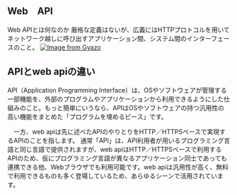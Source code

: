 ## Web　API
Web APIとは何なのか
厳格な定義はないが、広義にはHTTPプロトコルを用いてネットワーク越しに呼び出すアプリケーション間、システム間のインターフェースのこと。
[![Image from Gyazo](https://i.gyazo.com/845610ed9833c94086946891f1809679.png)](https://gyazo.com/845610ed9833c94086946891f1809679)

## APIとweb apiの違い
API（Application Programming Interface）は、OSやソフトウェアが管理する一部機能を、外部のプログラムやアプリケーションから利用できるようにした仕組みのこと。もっと簡単にいうなら、APIはOSやソフトウェアの持つ汎用性の高い機能をまとめた「プログラムを埋めるピース」です。

　一方、web apiは先に述べたAPIのやりとりをHTTP／HTTPSベースで実現するAPIのことを指します。
通常「API」は、API利用者が用いるプログラミング言語と同じ言語で提供されますが、web apiはHTTP／HTTPSベースで利用するAPIのため、仮にプログラミング言語が異なるアプリケーション同士であっても連携できる他、Webブラウザでも利用可能です。web apiは汎用性が高く、無料で利用できるものも多く登場しているため、あらゆるシーンで活用されています。